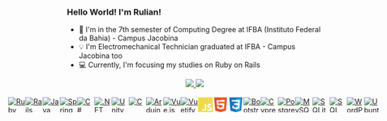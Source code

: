 ### Hello World! I'm Rulian!

  - 📖 I'm in the 7th semester of Computing Degree at IFBA (Instituto Federal da Bahia) - Campus Jacobina
  - 💡 I'm Electromechanical Technician graduated at IFBA - Campus Jacobina too
  - 💻 Currently, I'm focusing my studies on Ruby on Rails

<div align="center">
  <a href="https://github.com/ruliancruz">
  <img height="190em" src="https://github-readme-stats.vercel.app/api?username=ruliancruz&show_icons=true&hide=stars&show=reviews&include_all_commits=false&count_private=true"/>
  <img height="190em" src="https://github-readme-stats.vercel.app/api/top-langs/?username=ruliancruz&layout=compact&langs_count=8"/>
</div>
<br>
<div style="display: flex; justify-content: center; align-items: center;">
  <img align="center" alt="Ruby" height="30" width="34" src="https://cdn.jsdelivr.net/gh/devicons/devicon@latest/icons/ruby/ruby-original.svg">
  <img align="center" alt="Rails" height="30" width="34" src="https://cdn.jsdelivr.net/gh/devicons/devicon@latest/icons/rails/rails-original-wordmark.svg">
  <img align="center" alt="Java" height="30" width="34" src="https://raw.githubusercontent.com/jmnote/z-icons/master/svg/java.svg">
  <img align="center" alt="Spring" height="30" width="34" src="https://cdn.jsdelivr.net/gh/devicons/devicon/icons/spring/spring-original.svg">
  <img align="center" alt="C#" height="30" width="34" src="https://cdn.jsdelivr.net/gh/devicons/devicon/icons/csharp/csharp-original.svg">
  <img align="center" alt=".NET" height="30" width="34" src="https://cdn.jsdelivr.net/gh/devicons/devicon/icons/dot-net/dot-net-original.svg">
  <img align="center" alt="Unity" height="30" width="34" src="https://cdn.jsdelivr.net/gh/devicons/devicon/icons/unity/unity-original.svg">
  <img align="center" alt="C" height="30" width="34" src="https://raw.githubusercontent.com/jmnote/z-icons/master/svg/c.svg">
  <img align="center" alt="Arduino" height="30" width="34" src="https://cdn.jsdelivr.net/gh/devicons/devicon/icons/arduino/arduino-original.svg">
  <img align="center" alt="Vue.js" height="30" width="34" src="https://cdn.jsdelivr.net/gh/devicons/devicon@latest/icons/vuejs/vuejs-original.svg">
  <img align="center" alt="Vuetify" height="30" width="34" src="https://cdn.jsdelivr.net/gh/devicons/devicon@latest/icons/vuetify/vuetify-original.svg">          
  <img align="center" alt="Javascript" height="30" width="34" src="https://raw.githubusercontent.com/devicons/devicon/master/icons/javascript/javascript-plain.svg">
  <img align="center" alt="HTML" height="30" width="34" src="https://raw.githubusercontent.com/devicons/devicon/master/icons/html5/html5-original.svg">
  <img align="center" alt="CSS" height="30" width="34" src="https://raw.githubusercontent.com/devicons/devicon/master/icons/css3/css3-original.svg">
  <img align="center" alt="Bootstrap" height="30" width="34" src="https://cdn.jsdelivr.net/gh/devicons/devicon@latest/icons/bootstrap/bootstrap-original.svg">
  <img align="center" alt="Cypress" height="30" width="34" src="https://cdn.jsdelivr.net/gh/devicons/devicon@latest/icons/cypressio/cypressio-original.svg">
  <img align="center" alt="PostgreSQL" height="30" width="34" src="https://cdn.jsdelivr.net/gh/devicons/devicon/icons/postgresql/postgresql-original.svg">
  <img align="center" alt="MySQL" height="30" width="34" src="https://cdn.jsdelivr.net/gh/devicons/devicon/icons/mysql/mysql-original.svg">
  <img align="center" alt="SQLite" height="30" width="34" src="https://cdn.jsdelivr.net/gh/devicons/devicon@latest/icons/sqlite/sqlite-original.svg">
  <img align="center" alt="SQL Server" height="30" width="34" src="https://cdn.jsdelivr.net/gh/devicons/devicon/icons/microsoftsqlserver/microsoftsqlserver-plain.svg">
  <img align="center" alt="WordPress" height="30" width="34" src="https://cdn.jsdelivr.net/gh/devicons/devicon/icons/wordpress/wordpress-plain.svg">
  <img align="center" alt="Ubuntu" height="30" width="34" src="https://cdn.jsdelivr.net/gh/devicons/devicon@latest/icons/linux/linux-original.svg">
</div>
